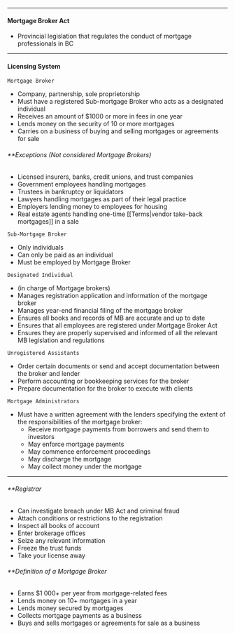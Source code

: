 ***
#### Mortgage Broker Act
* Provincial legislation that regulates the conduct of mortgage professionals in BC


***
#### Licensing System
`Mortgage Broker`
* Company, partnership, sole proprietorship
* Must have a registered Sub-mortgage Broker who acts as a designated individual
* Receives an amount of $1000 or more in fees in one year
* Lends money on the security of 10 or more mortgages
* Carries on a business of buying and selling mortgages or agreements for sale
###### **Exceptions (Not considered Mortgage Brokers)
* Licensed insurers, banks, credit unions, and trust companies
* Government employees handling mortgages
* Trustees in bankruptcy or liquidators
* Lawyers handling mortgages as part of their legal practice
* Employers lending money to employees for housing
* Real estate agents handling one-time [[Terms|vendor take-back mortgages]] in a sale

`Sub-Mortgage Broker`
* Only individuals
* Can only be paid as an individual
* Must be employed by Mortgage Broker

`Designated Individual`
* (in charge of Mortgage brokers)
* Manages registration application and information of the mortgage broker
* Manages year-end financial filing of the mortgage broker
* Ensures all books and records of MB are accurate and up to date
* Ensures that all employees are registered under Mortgage Broker Act
* Ensures they are properly supervised and informed of all the relevant MB legislation and regulations

`Unregistered Assistants`
* Order certain documents or send and accept documentation between the broker and lender
* Perform accounting or bookkeeping services for the broker
* Prepare documentation for the broker to execute with clients

`Mortgage Administrators`
* Must have a written agreement with the lenders specifying the extent of the responsibilities of the mortgage broker:
	* Receive mortgage payments from borrowers and send them to investors
	* May enforce mortgage payments
	* May commence enforcement proceedings
	* May discharge the mortgage
	* May collect money under the mortgage
***
###### **Registrar
* Can investigate breach under MB Act and criminal fraud
* Attach conditions or restrictions to the registration
* Inspect all books of account
* Enter brokerage offices
* Seize any relevant information
* Freeze the trust funds
* Take your license away
###### **Definition of a Mortgage Broker
* Earns $1 000+ per year from mortgage-related fees
* Lends money on 10+ mortgages in a year
* Lends money secured by mortgages
* Collects mortgage payments as a business
* Buys and sells mortgages or agreements for sale as a business